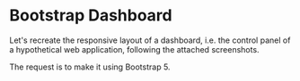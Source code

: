 # Bootstrap Dashboard

Let's recreate the responsive layout of a dashboard, i.e. the control panel of a hypothetical web application, following the attached screenshots.

The request is to make it using Bootstrap 5.